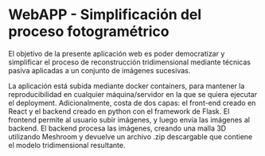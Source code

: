 # WebAPP - Simplificación del proceso fotogramétrico

El objetivo de la presente aplicación web es poder democratizar y simplificar el proceso de reconstrucción tridimensional mediante técnicas pasiva aplicadas a un conjunto de imágenes sucesivas. 

La aplicación está subida mediante docker containers, para mantener la reproducibilidad en cualquier máquina/servidor en la que se quiera ejecutar el deployment. Adicionalmente, costa de dos capas: el front-end creado en React y el backend creado en python con el framework de Flask. El frontend permite al usuario subir imágenes, y luego envía las imágenes al backend. El backend procesa las imágenes, creando una malla 3D utilizando Meshroom y devuelve un archivo .zip descargable que contiene el modelo tridimensional resultante.
